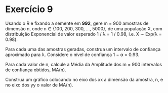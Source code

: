 # Exercício 9
Usando o R e fixando a semente em **992**, gere m = 900 amostras de dimensão n, onde n ∈ {100, 200, 300, …, 5000}, de uma população X, com distribuição Exponencial de valor esperado 1 / λ = 1 / 0.98, i.e. X ∼ Exp(λ = 0.98).

Para cada uma das amostras geradas, construa um intervalo de confiança aproximado para λ. Considere o nível de confiança 1 − α = 0.93.

Para cada valor de n, calcule a Média da Amplitude dos m = 900 intervalos de confiança obtidos, MA(n).

Construa um gráfico colocando no eixo dos xx a dimensão da amostra, n, e no eixo dos yy o valor de MA(n).
